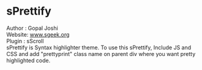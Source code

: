 # sPrettify

Author : Gopal Joshi
<br>Website: www.sgeek.org
<br>Plugin : sScroll
<br>
sPrettify is Syntax highlighter theme. To use this sPrettify, Include JS and CSS and add "prettyprint" class name on parent div where you want pretty highlighted code.
